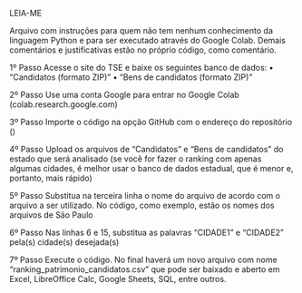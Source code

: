 LEIA-ME

Arquivo com instruções para quem não tem nenhum conhecimento da linguagem Python e para ser executado através do Google Colab. Demais comentários e justificativas estão no próprio código, como comentário.

1º Passo
Acesse o site do TSE e baixe os seguintes banco de dados: 
    • “Candidatos (formato ZIP)”
    • “Bens de candidatos (formato ZIP)”

2º Passo
Use uma conta Google para entrar no Google Colab (colab.research.google.com)

3º Passo
Importe o código na opção GitHub com o endereço do repositório ()

4º Passo
Upload os arquivos de “Candidatos” e “Bens de candidatos” do estado que será analisado (se você for fazer o ranking com apenas algumas cidades, é melhor usar o banco de dados estadual, que é menor e, portanto, mais rápido)

5º Passo
Substitua na terceira linha o nome do arquivo de acordo com o arquivo a ser utilizado. No código, como exemplo, estão os nomes dos arquivos de São Paulo

6º Passo
Nas linhas 6 e 15, substitua as palavras “CIDADE1” e “CIDADE2” pela(s) cidade(s) desejada(s)

7º Passo
Execute o código. No final haverá um novo arquivo com nome “ranking_patrimonio_candidatos.csv” que pode ser baixado e aberto em Excel, LibreOffice Calc, Google Sheets, SQL, entre outros.
